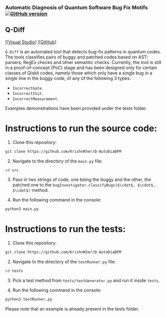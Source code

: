 ### Automatic Diagnosis of Quantum Software Bug Fix Motifs [![GitHub version](https://badge.fury.io/gh/KrishnKher%2FQ-AutoDiaBFM.svg)](https://badge.fury.io/gh/KrishnKher%2FQ-AutoDiaBFM)
## Q-Diff
[![Visual Studio]](https://badgen.net/badge/test/test/blue?icon=visualstudio)
[![GitHub]](https://badgen.net/badge/:test/:test/:purple?icon=github)

```Q-Diff``` is an automated tool that detects bug-fix patterns in quantum codes. The tools classifies pairs of buggy and patched codes based on AST-parsers, RegEx checks and other semantic checks. Currently, the tool is still in a proof-of-concept (PoC) stage and has been designed only for certain classes of Qiskit codes, namely those which only have a single bug in a single line in the buggy code, of any of the following $3$ types:
- ```IncorrectGate```.
- ```IncorrectInit```.
- ```IncorrectMeasurement```.

Examples demonstrations have been provided under the tests folder.

# Instructions to run the source code:

1. Clone this repository:

```bash
git clone https://github.com/KrishnKher/Q-AutoDiaBFM
```

2. Navigate to the directory of the ```main.py``` file:

```bash
cd src
```

3. Pass in two strings of code, one being the buggy and the other, the patched one to the ```bugInvestigator.classifyBugs($\cdot$, $\cdot$, $\cdot$)``` method.

4. Run the following command in the console:

```bash
python3 main.py
```
  
 # Instructions to run the tests:
 
1. Clone this repository:

```bash
git clone https://github.com/KrishnKher/Q-AutoDiaBFM
```

2. Navigate to the directory of the ```testRunner.py``` file:

```bash
cd tests
```

3. Pick a test method from ```tests/testGenerator.py``` and run it inside ```tests```.

4. Run the following command in the console:

```bash
python3 testRunner.py
```
  
  Please note that an example is already present in the tests folder.
